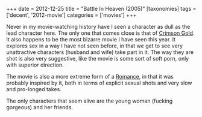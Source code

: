 +++
date = 2012-12-25
title = "Battle In Heaven (2005)"
[taxonomies]
tags = ['decent', '2012-movie']
categories = ['movies']
+++

Never in my movie-watching history have I seen a character as dull as
the lead character here. The only one that comes close is that of
[Crimson Gold]. It also happens to be the most bizarre movie I have seen
this year. It explores sex in a way I have not seen before, in that we
get to see very unattractive characters (husband and wife) take part in
it. The way they are shot is also very suggestive, like the movie is
some sort of soft porn, only with superior direction.

The movie is also a more extreme form of a [Romance], in that it was
probably inspired by it, both in terms of explicit sexual shots and very
slow and pro-longed takes.

The only characters that seem alive are the young woman (fucking gorgeous)
and her friends.

  [Crimson Gold]: @/crimson-gold-2003.md
  [Romance]: @/romance-1999.md
